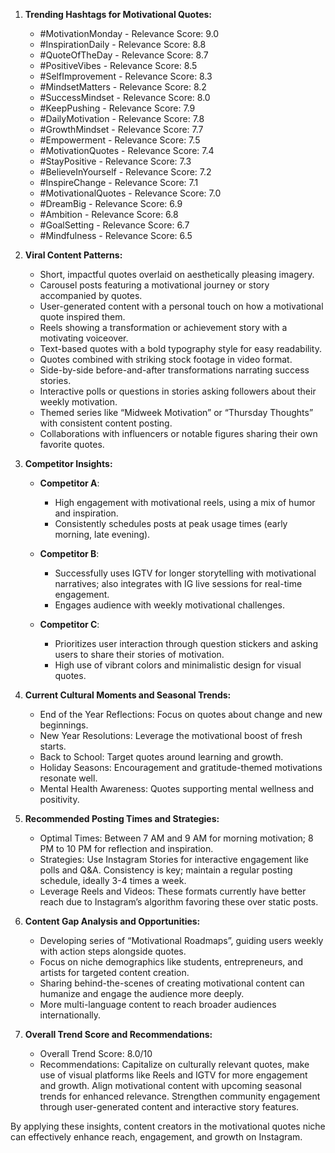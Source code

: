 1. **Trending Hashtags for Motivational Quotes:**

   -  #MotivationMonday - Relevance Score: 9.0
   -  #InspirationDaily - Relevance Score: 8.8
   -  #QuoteOfTheDay - Relevance Score: 8.7
   -  #PositiveVibes - Relevance Score: 8.5
   -  #SelfImprovement - Relevance Score: 8.3
   -  #MindsetMatters - Relevance Score: 8.2
   -  #SuccessMindset - Relevance Score: 8.0
   -  #KeepPushing - Relevance Score: 7.9
   -  #DailyMotivation - Relevance Score: 7.8
   -  #GrowthMindset - Relevance Score: 7.7
   -  #Empowerment - Relevance Score: 7.5
   -  #MotivationQuotes - Relevance Score: 7.4
   -  #StayPositive - Relevance Score: 7.3
   -  #BelieveInYourself - Relevance Score: 7.2
   -  #InspireChange - Relevance Score: 7.1
   -  #MotivationalQuotes - Relevance Score: 7.0
   -  #DreamBig - Relevance Score: 6.9
   -  #Ambition - Relevance Score: 6.8
   -  #GoalSetting - Relevance Score: 6.7
   -  #Mindfulness - Relevance Score: 6.5

2. **Viral Content Patterns:**

   - Short, impactful quotes overlaid on aesthetically pleasing imagery.
   - Carousel posts featuring a motivational journey or story accompanied by quotes.
   - User-generated content with a personal touch on how a motivational quote inspired them.
   - Reels showing a transformation or achievement story with a motivating voiceover.
   - Text-based quotes with a bold typography style for easy readability.
   - Quotes combined with striking stock footage in video format.
   - Side-by-side before-and-after transformations narrating success stories.
   - Interactive polls or questions in stories asking followers about their weekly motivation.
   - Themed series like “Midweek Motivation” or “Thursday Thoughts” with consistent content posting.
   - Collaborations with influencers or notable figures sharing their own favorite quotes.

3. **Competitor Insights:**
   
   - **Competitor A**:
     - High engagement with motivational reels, using a mix of humor and inspiration.
     - Consistently schedules posts at peak usage times (early morning, late evening).
   
   - **Competitor B**:
     - Successfully uses IGTV for longer storytelling with motivational narratives; also integrates with IG live sessions for real-time engagement.
     - Engages audience with weekly motivational challenges.
   
   - **Competitor C**:
     - Prioritizes user interaction through question stickers and asking users to share their stories of motivation.
     - High use of vibrant colors and minimalistic design for visual quotes.
   
4. **Current Cultural Moments and Seasonal Trends:**

   - End of the Year Reflections: Focus on quotes about change and new beginnings.
   - New Year Resolutions: Leverage the motivational boost of fresh starts.
   - Back to School: Target quotes around learning and growth.
   - Holiday Seasons: Encouragement and gratitude-themed motivations resonate well.
   - Mental Health Awareness: Quotes supporting mental wellness and positivity.

5. **Recommended Posting Times and Strategies:**

   - Optimal Times: Between 7 AM and 9 AM for morning motivation; 8 PM to 10 PM for reflection and inspiration.
   - Strategies: Use Instagram Stories for interactive engagement like polls and Q&A. Consistency is key; maintain a regular posting schedule, ideally 3-4 times a week.
   - Leverage Reels and Videos: These formats currently have better reach due to Instagram’s algorithm favoring these over static posts.

6. **Content Gap Analysis and Opportunities:**

   - Developing series of “Motivational Roadmaps”, guiding users weekly with action steps alongside quotes.
   - Focus on niche demographics like students, entrepreneurs, and artists for targeted content creation.
   - Sharing behind-the-scenes of creating motivational content can humanize and engage the audience more deeply.
   - More multi-language content to reach broader audiences internationally.

7. **Overall Trend Score and Recommendations:**

   - Overall Trend Score: 8.0/10
   - Recommendations: Capitalize on culturally relevant quotes, make use of visual platforms like Reels and IGTV for more engagement and growth. Align motivational content with upcoming seasonal trends for enhanced relevance. Strengthen community engagement through user-generated content and interactive story features.

By applying these insights, content creators in the motivational quotes niche can effectively enhance reach, engagement, and growth on Instagram.